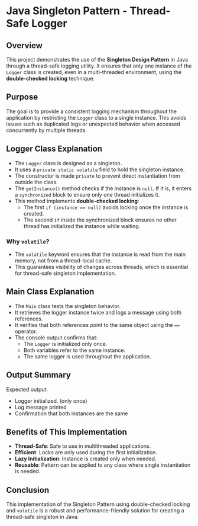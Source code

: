 # Java Singleton Pattern - Thread-Safe Logger

## Overview

This project demonstrates the use of the **Singleton Design Pattern** in Java through a thread-safe logging utility. It ensures that only one instance of the `Logger` class is created, even in a multi-threaded environment, using the **double-checked locking** technique.

## Purpose

The goal is to provide a consistent logging mechanism throughout the application by restricting the `Logger` class to a single instance. This avoids issues such as duplicated logs or unexpected behavior when accessed concurrently by multiple threads.

## Logger Class Explanation

- The `Logger` class is designed as a singleton.
- It uses a `private static volatile` field to hold the singleton instance.
- The constructor is made `private` to prevent direct instantiation from outside the class.
- The `getInstance()` method checks if the instance is `null`. If it is, it enters a `synchronized` block to ensure only one thread initializes it.
- This method implements **double-checked locking**:
  - The first `if (instance == null)` avoids locking once the instance is created.
  - The second `if` inside the synchronized block ensures no other thread has initialized the instance while waiting.

### Why `volatile`?

- The `volatile` keyword ensures that the instance is read from the main memory, not from a thread-local cache.
- This guarantees visibility of changes across threads, which is essential for thread-safe singleton implementation.

## Main Class Explanation

- The `Main` class tests the singleton behavior.
- It retrieves the logger instance twice and logs a message using both references.
- It verifies that both references point to the same object using the `==` operator.
- The console output confirms that:
  - The `Logger` is initialized only once.
  - Both variables refer to the same instance.
  - The same logger is used throughout the application.

## Output Summary

Expected output:
- Logger initialized. (only once)
- Log message printed
- Confirmation that both instances are the same

## Benefits of This Implementation

- **Thread-Safe**: Safe to use in multithreaded applications.
- **Efficient**: Locks are only used during the first initialization.
- **Lazy Initialization**: Instance is created only when needed.
- **Reusable**: Pattern can be applied to any class where single instantiation is needed.

## Conclusion

This implementation of the Singleton Pattern using double-checked locking and `volatile` is a robust and performance-friendly solution for creating a thread-safe singleton in Java.
